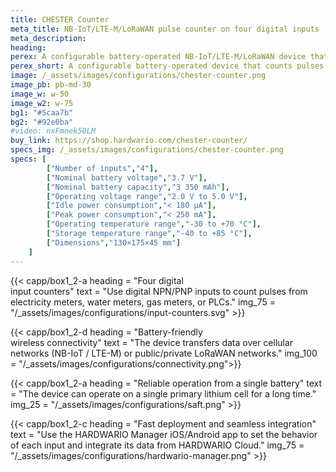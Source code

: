 ```yaml
---
title: CHESTER Counter
meta_title: NB-IoT/LTE-M/LoRaWAN pulse counter on four digital inputs
meta_description:
heading: 
perex: A configurable battery-operated NB-IoT/LTE-M/LoRaWAN device that counts pulses on four digital inputs.
perex_short: A configurable battery-operated device that counts pulses on four digital inputs.
image: /_assets/images/configurations/chester-counter.png
image_pb: pb-md-30
image_w: w-50
image_w2: w-75
bg1: "#5caa7b"
bg2: "#92e0ba"
#video: nxFmnek50LM
buy_link: https://shop.hardwario.com/chester-counter/
specs_img: /_assets/images/configurations/chester-counter.png
specs: [
        ["Number of inputs","4"],
        ["Nominal battery voltage","3.7 V"],
        ["Nominal battery capacity","3 350 mAh"],
        ["Operating voltage range","2.0 V to 5.0 V"],
        ["Idle power consumption","< 180 μA"],
        ["Peak power consumption","< 250 mA"],
        ["Operating temperature range","-30 to +70 °C"],
        ["Storage temperature range","-40 to +85 °C"],
        ["Dimensions","130×175×45 mm"]
    ]
---
```



{{< capp/box1_2-a heading = "Four digital<br/> input counters" text = "Use digital NPN/PNP inputs to count pulses from electricity meters, water meters, gas meters, or PLCs." img_75 = "/_assets/images/configurations/input-counters.svg" >}}

{{< capp/box1_2-d heading = "Battery-friendly<br/> wireless connectivity" text = "The device transfers data over cellular networks (NB-IoT / LTE-M) or public/private LoRaWAN networks." img_100 = "/_assets/images/configurations/connectivity.png">}}

{{< capp/box1_2-a heading = "Reliable operation from a&nbsp;single battery" text = "The device can operate on a single primary lithium cell for a long time." img_25 = "/_assets/images/configurations/saft.png" >}}

{{< capp/box1_2-c heading = "Fast deployment and seamless integration" text = "Use the HARDWARIO Manager iOS/Android app to set the behavior of each input and integrate its data from HARDWARIO Cloud." img_75 = "/_assets/images/configurations/hardwario-manager.png" >}}
